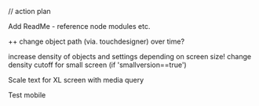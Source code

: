 // action plan

<!-- pre) change score styling -->

<!-- ) decide on main avatar -->

<!-- 1. Add 3 different objects -->

<!-- ++ function to generate random integer between 1-15 in order to select class -->

<!-- ++ create sound-loading function array -->

<!-- 2. Configure different sound for different objects -->

<!-- Configure mechanics so that collision increases feedback -->

<!-- ++) Add background soundscape(s) -->
<!--
add loading and closing screens, final score and option to replay -->
<!--
++ random speed of objects (1-10); -->

Add ReadMe - reference node modules etc.

++ change object path (via. touchdesigner) over time?

increase density of objects and settings depending on screen size! change density cutoff for small screen (if 'smallversion==true')

Scale text for XL screen with media query

Test mobile

<!-- ++ add random BG sound loader (and different collision sounds through different arrays) 8. Add sound fx over time - reverb, delay etc. (or increase reverb with modulo?) -->

